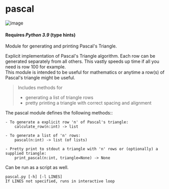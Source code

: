# pascal
![image](https://img.shields.io/badge/code%20style-black-000000.svg)
#### Requires *Python 3.9* (type hints)

Module for generating and printing Pascal's Triangle.


Explicit implementation of Pascal's Triangle algorithm. Each row can be generated separately from all others. This vastly speeds up time if all you need is row 100 for example.  
This module is intended to be useful for mathematics or anytime a row(s) of Pascal's triangle might be useful. 

> Includes methods for 
> * generating a list of triangle rows
> * pretty printing a triangle with correct spacing and alignment

The pascal module defines the following methods::

    - To generate a explicit row 'n' of Pascal's triangle:
        calculate_row(n:int) -> list

    - To generate a list of 'n' rows:
        pascal(n:int) -> list (of lists)

    - Pretty print to stdout a triangle with 'n' rows or (optionally) a supplied triangle:
        print_pascal(n:int, triangle=None) -> None
    
Can be run as a script as well.

    pascal.py [-h] [-l LINES]
    If LINES not specified, runs in interactive loop
